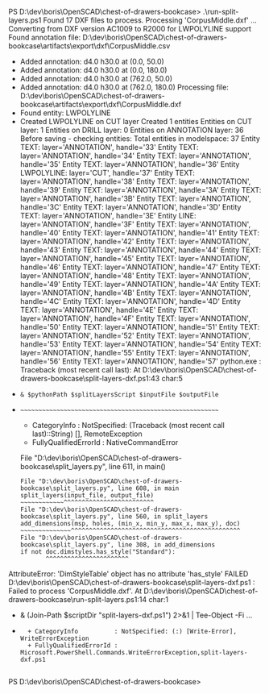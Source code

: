 PS D:\dev\boris\OpenSCAD\chest-of-drawers-bookcase> .\run-split-layers.ps1
Found 17 DXF files to process.
Processing 'CorpusMiddle.dxf' ... Converting from DXF version AC1009 to R2000 for LWPOLYLINE support
Found annotation file: D:\dev\boris\OpenSCAD\chest-of-drawers-bookcase\artifacts\export\dxf\CorpusMiddle.csv
  - Added annotation: d4.0 h30.0 at (0.0, 50.0)
  - Added annotation: d4.0 h30.0 at (0.0, 180.0)
  - Added annotation: d4.0 h30.0 at (762.0, 50.0)
  - Added annotation: d4.0 h30.0 at (762.0, 180.0)
Processing file: D:\dev\boris\OpenSCAD\chest-of-drawers-bookcase\artifacts\export\dxf\CorpusMiddle.dxf
 - Found entity: LWPOLYLINE
 - Created LWPOLYLINE on CUT layer
Created 1 entities
Entities on CUT layer: 1
Entities on DRILL layer: 0
Entities on ANNOTATION layer: 36
Before saving - checking entities:
  Total entities in modelspace: 37
  Entity TEXT: layer='ANNOTATION', handle='33'
  Entity TEXT: layer='ANNOTATION', handle='34'
  Entity TEXT: layer='ANNOTATION', handle='35'
  Entity TEXT: layer='ANNOTATION', handle='36'
  Entity LWPOLYLINE: layer='CUT', handle='37'
  Entity TEXT: layer='ANNOTATION', handle='38'
  Entity TEXT: layer='ANNOTATION', handle='39'
  Entity TEXT: layer='ANNOTATION', handle='3A'
  Entity TEXT: layer='ANNOTATION', handle='3B'
  Entity TEXT: layer='ANNOTATION', handle='3C'
  Entity TEXT: layer='ANNOTATION', handle='3D'
  Entity TEXT: layer='ANNOTATION', handle='3E'
  Entity LINE: layer='ANNOTATION', handle='3F'
  Entity TEXT: layer='ANNOTATION', handle='40'
  Entity TEXT: layer='ANNOTATION', handle='41'
  Entity TEXT: layer='ANNOTATION', handle='42'
  Entity TEXT: layer='ANNOTATION', handle='43'
  Entity TEXT: layer='ANNOTATION', handle='44'
  Entity TEXT: layer='ANNOTATION', handle='45'
  Entity TEXT: layer='ANNOTATION', handle='46'
  Entity TEXT: layer='ANNOTATION', handle='47'
  Entity TEXT: layer='ANNOTATION', handle='48'
  Entity TEXT: layer='ANNOTATION', handle='49'
  Entity TEXT: layer='ANNOTATION', handle='4A'
  Entity TEXT: layer='ANNOTATION', handle='4B'
  Entity TEXT: layer='ANNOTATION', handle='4C'
  Entity TEXT: layer='ANNOTATION', handle='4D'
  Entity TEXT: layer='ANNOTATION', handle='4E'
  Entity TEXT: layer='ANNOTATION', handle='4F'
  Entity TEXT: layer='ANNOTATION', handle='50'
  Entity TEXT: layer='ANNOTATION', handle='51'
  Entity TEXT: layer='ANNOTATION', handle='52'
  Entity TEXT: layer='ANNOTATION', handle='53'
  Entity TEXT: layer='ANNOTATION', handle='54'
  Entity TEXT: layer='ANNOTATION', handle='55'
  Entity TEXT: layer='ANNOTATION', handle='56'
  Entity TEXT: layer='ANNOTATION', handle='57'
python.exe : Traceback (most recent call last):
At D:\dev\boris\OpenSCAD\chest-of-drawers-bookcase\split-layers-dxf.ps1:43 char:5
+     & $pythonPath $splitLayersScript $inputFile $outputFile
+     ~~~~~~~~~~~~~~~~~~~~~~~~~~~~~~~~~~~~~~~~~~~~~~~~~~~~~~~
    + CategoryInfo          : NotSpecified: (Traceback (most recent call last)::String) [], RemoteException
    + FullyQualifiedErrorId : NativeCommandError
 
  File "D:\dev\boris\OpenSCAD\chest-of-drawers-bookcase\split_layers.py", line 611, in <module>
    main()
    ~~~~^^
  File "D:\dev\boris\OpenSCAD\chest-of-drawers-bookcase\split_layers.py", line 608, in main
    split_layers(input_file, output_file)
    ~~~~~~~~~~~~^^^^^^^^^^^^^^^^^^^^^^^^^
  File "D:\dev\boris\OpenSCAD\chest-of-drawers-bookcase\split_layers.py", line 560, in split_layers
    add_dimensions(msp, holes, (min_x, min_y, max_x, max_y), doc)
    ~~~~~~~~~~~~~~^^^^^^^^^^^^^^^^^^^^^^^^^^^^^^^^^^^^^^^^^^^^^^^
  File "D:\dev\boris\OpenSCAD\chest-of-drawers-bookcase\split_layers.py", line 308, in add_dimensions
    if not doc.dimstyles.has_style("Standard"):
           ^^^^^^^^^^^^^^^^^^^^^^^
AttributeError: 'DimStyleTable' object has no attribute 'has_style'
FAILED
D:\dev\boris\OpenSCAD\chest-of-drawers-bookcase\split-layers-dxf.ps1 : Failed to process 'CorpusMiddle.dxf'.
At D:\dev\boris\OpenSCAD\chest-of-drawers-bookcase\run-split-layers.ps1:14 char:1
+ & (Join-Path $scriptDir "split-layers-dxf.ps1") 2>&1 | Tee-Object -Fi ...
+ ~~~~~~~~~~~~~~~~~~~~~~~~~~~~~~~~~~~~~~~~~~~~~~~~~~~~
    + CategoryInfo          : NotSpecified: (:) [Write-Error], WriteErrorException
    + FullyQualifiedErrorId : Microsoft.PowerShell.Commands.WriteErrorException,split-layers-dxf.ps1
 
PS D:\dev\boris\OpenSCAD\chest-of-drawers-bookcase> 
